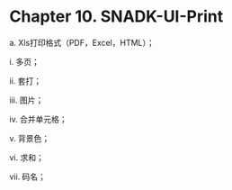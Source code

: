# Chapter 10. SNADK-UI-Print

a. Xls打印格式（PDF，Excel，HTML）；

  i. 多页；







  ii. 套打；







  iii. 图片；







  iv. 合并单元格；







  v. 背景色；







  vi. 求和；







  vii. 码名；



